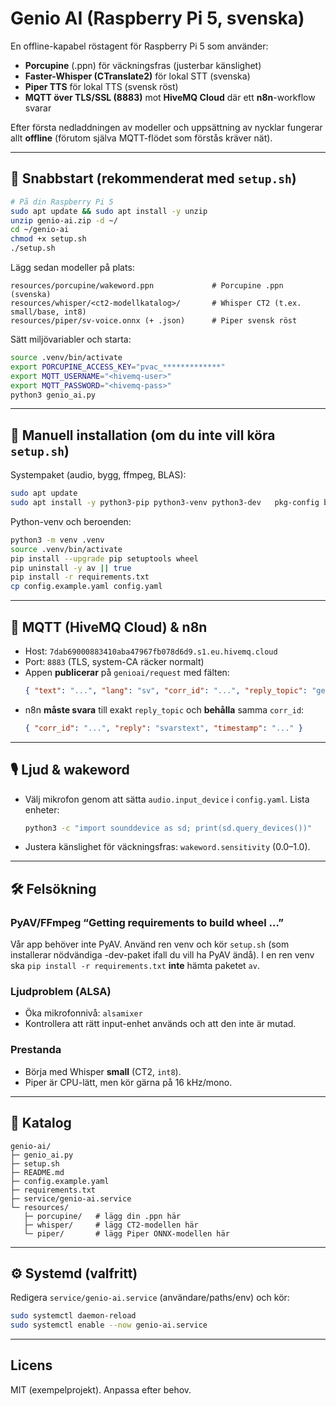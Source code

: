 # Genio AI (Raspberry Pi 5, svenska)

En offline-kapabel röstagent för Raspberry Pi 5 som använder:

- **Porcupine** (.ppn) för väckningsfras (justerbar känslighet)
- **Faster-Whisper (CTranslate2)** för lokal STT (svenska)
- **Piper TTS** för lokal TTS (svensk röst)
- **MQTT över TLS/SSL (8883)** mot **HiveMQ Cloud** där ett **n8n**-workflow svarar

Efter första nedladdningen av modeller och uppsättning av nycklar fungerar allt **offline** (förutom själva MQTT-flödet som förstås kräver nät).

---

## 🚀 Snabbstart (rekommenderat med `setup.sh`)

```bash
# På din Raspberry Pi 5
sudo apt update && sudo apt install -y unzip
unzip genio-ai.zip -d ~/
cd ~/genio-ai
chmod +x setup.sh
./setup.sh
```

Lägg sedan modeller på plats:
```
resources/porcupine/wakeword.ppn             # Porcupine .ppn (svenska)
resources/whisper/<ct2-modellkatalog>/       # Whisper CT2 (t.ex. small/base, int8)
resources/piper/sv-voice.onnx (+ .json)      # Piper svensk röst
```

Sätt miljövariabler och starta:
```bash
source .venv/bin/activate
export PORCUPINE_ACCESS_KEY="pvac_*************"
export MQTT_USERNAME="<hivemq-user>"
export MQTT_PASSWORD="<hivemq-pass>"
python3 genio_ai.py
```

---

## 🧰 Manuell installation (om du inte vill köra `setup.sh`)

Systempaket (audio, bygg, ffmpeg, BLAS):
```bash
sudo apt update
sudo apt install -y python3-pip python3-venv python3-dev   pkg-config build-essential   portaudio19-dev libportaudio2 libportaudiocpp0 alsa-utils   libsndfile1-dev libopenblas-dev   ffmpeg   libavformat-dev libavcodec-dev libavdevice-dev libavutil-dev   libavfilter-dev libswscale-dev libswresample-dev
```

Python-venv och beroenden:
```bash
python3 -m venv .venv
source .venv/bin/activate
pip install --upgrade pip setuptools wheel
pip uninstall -y av || true
pip install -r requirements.txt
cp config.example.yaml config.yaml
```

---

## 🔐 MQTT (HiveMQ Cloud) & n8n

- Host: `7dab69000883410aba47967fb078d6d9.s1.eu.hivemq.cloud`
- Port: `8883` (TLS, system-CA räcker normalt)
- Appen **publicerar** på `genioai/request` med fälten:
  ```json
  { "text": "...", "lang": "sv", "corr_id": "...", "reply_topic": "genioai/response/<corr_id>", "timestamp": "..." }
  ```
- n8n **måste svara** till exakt `reply_topic` och **behålla** samma `corr_id`:
  ```json
  { "corr_id": "...", "reply": "svarstext", "timestamp": "..." }
  ```

---

## 🎙️ Ljud & wakeword

- Välj mikrofon genom att sätta `audio.input_device` i `config.yaml`. Lista enheter:
  ```bash
  python3 -c "import sounddevice as sd; print(sd.query_devices())"
  ```
- Justera känslighet för väckningsfras: `wakeword.sensitivity` (0.0–1.0).

---

## 🛠️ Felsökning

### PyAV/FFmpeg “Getting requirements to build wheel …”
Vår app behöver inte PyAV. Använd ren venv och kör `setup.sh` (som installerar nödvändiga -dev-paket ifall du vill ha PyAV ändå). I en ren venv ska `pip install -r requirements.txt` **inte** hämta paketet `av`.

### Ljudproblem (ALSA)
- Öka mikrofonnivå: `alsamixer`
- Kontrollera att rätt input-enhet används och att den inte är mutad.

### Prestanda
- Börja med Whisper **small** (CT2, `int8`).
- Piper är CPU-lätt, men kör gärna på 16 kHz/mono.

---

## 🧩 Katalog

```
genio-ai/
├─ genio_ai.py
├─ setup.sh
├─ README.md
├─ config.example.yaml
├─ requirements.txt
├─ service/genio-ai.service
└─ resources/
   ├─ porcupine/   # lägg din .ppn här
   ├─ whisper/     # lägg CT2-modellen här
   └─ piper/       # lägg Piper ONNX-modellen här
```

---

## ⚙️ Systemd (valfritt)

Redigera `service/genio-ai.service` (användare/paths/env) och kör:
```bash
sudo systemctl daemon-reload
sudo systemctl enable --now genio-ai.service
```

---

## Licens

MIT (exempelprojekt). Anpassa efter behov.
